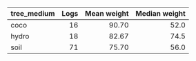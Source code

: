 |tree_medium | Logs| Mean weight| Median weight|
|:-----------|----:|-----------:|-------------:|
|coco        |   16|       90.70|          52.0|
|hydro       |   18|       82.67|          74.5|
|soil        |   71|       75.70|          56.0|